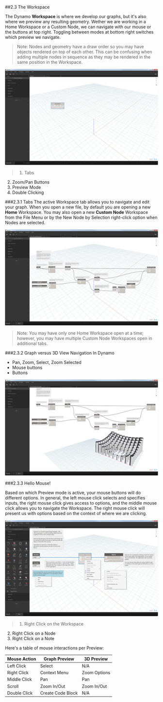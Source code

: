 ##2.3 The Workspace

The Dynamo **Workspace** is where we develop our graphs, but it's also where we preview any resulting geometry. Wether we are working in a Home Workspace or a Custom Node, we can navigate with our mouse or the buttons at top right. Toggling between modes at bottom right switches which preview we navigate. 

> Note: Nodes and geometry have a draw order so you may have objects rendered on top of each other. This can be confusing when adding multiple nodes in sequence as they may be rendered in the same position in the Workspace.

![NEEDS UPDATE-callouts Workspace Regions](images/2-3/01-WorkspaceRegions.jpg)

>1. Tabs
2. Zoom/Pan Buttons
3. Preview Mode
4. Double Clicking

###2.3.1 Tabs
The active Workspace tab allows you to navigate and edit your graph. When you open a new file, by default you are opening a new **Home** Workspace. You may also open a new **Custom Node** Workspace from the File Menu or by the New Node by Selection right-click option when Nodes are selected. 

![NEEDS UPDATE-callouts Tabs](images/2-3/02-Tabs.jpg)

> Note: You may have only one Home Workspace open at a time; however, you may have multiple Custom Node Workspaces open in additional tabs.

###2.3.2 Graph versus 3D View Navigation
In Dynamo
* Pan, Zoom, Select, Zoom Selected
* Mouse buttons
* Buttons

![basic navigation call out](images/2-3/03-PreviewNavigations.jpg)

###2.3.3 Hello Mouse!

Based on which Preview mode is active, your mouse buttons will do different options. In general, the left mouse click selects and specifies inputs, the right mouse click gives access to options, and the middle mouse click allows you to navigate the Workspace. The right mouse click will present us with options based on the context of where we are clicking. 

![basic navigation call out](images/2-3/04-HelloMouse.jpg)

>1. Right Click on the Workspace
2. Right Click on a Node
3. Right Click on a Note

Here's a table of mouse interactions per Preview: 

**Mouse Action** | **Graph Preview** | **3D Preview**
--- | --- | ---
Left Click | Select | N/A
Right Click | Context Menu | Zoom Options
Middle Click | Pan | Pan
Scroll | Zoom In/Out | Zoom In/Out
Double Click | Create Code Block | N/A
